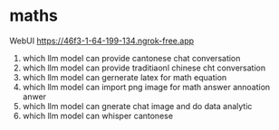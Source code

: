 # maths

WebUI
https://46f3-1-64-199-134.ngrok-free.app 

1. which llm model can provide cantonese chat conversation
2. which llm model can provide traditiaonl chinese cht conversation
3. which llm model can gernerate latex for math equation 
4. which llm model can import png image for math answer annoation anwer
5. which llm model can gnerate chat image and do data analytic
6. which llm model can whisper cantonese

